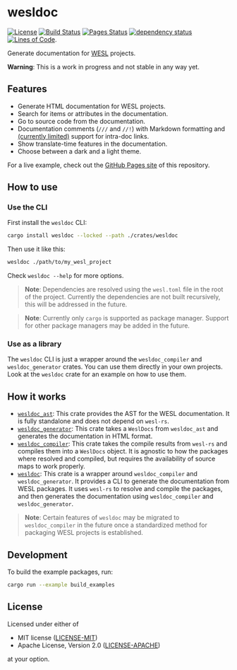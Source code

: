 # wesldoc

[![License](https://img.shields.io/badge/license-MIT%2FApache-blue.svg)](#license)
[![Build Status](https://github.com/jannik4/wesldoc/workflows/CI/badge.svg)](https://github.com/jannik4/wesldoc/actions)
[![Pages Status](https://github.com/jannik4/wesldoc/workflows/pages/badge.svg)](https://github.com/jannik4/wesldoc/actions)
[![dependency status](https://deps.rs/repo/github/jannik4/wesldoc/status.svg?path=crates%2Fwesldoc)](https://deps.rs/repo/github/jannik4/wesldoc?path=crates%2Fwesldoc) <!-- TODO: deps.rs does not support glob members in workspaces, so point to the "top" crate (https://github.com/deps-rs/deps.rs/issues/15) -->
[![Lines of Code](https://tokei.rs/b1/github/jannik4/wesldoc)](https://github.com/jannik4/wesldoc).

Generate documentation for [WESL](https://github.com/wgsl-tooling-wg/wesl-spec) projects.

**Warning**: This is a work in progress and not stable in any way yet.

## Features

- Generate HTML documentation for WESL projects.
- Search for items or attributes in the documentation.
- Go to source code from the documentation.
- Documentation comments (`///` and `//!`) with Markdown formatting and [(currently limited)](https://github.com/jannik4/wesldoc/issues/3) support for intra-doc links.
- Show translate-time features in the documentation.
- Choose between a dark and a light theme.

For a live example, check out the [GitHub Pages site](https://jannik4.github.io/wesldoc/) of this repository.

## How to use

### Use the CLI

First install the `wesldoc` CLI:

```bash
cargo install wesldoc --locked --path ./crates/wesldoc
```

Then use it like this:

```bash
wesldoc ./path/to/my_wesl_project
```

Check `wesldoc --help` for more options.

> **Note**: Dependencies are resolved using the `wesl.toml` file in the root of the project. Currently the dependencies are not built recursively, this will be addressed in the future.

> **Note**: Currently only `cargo` is supported as package manager. Support for other package managers may be added in the future.

### Use as a library

The `wesldoc` CLI is just a wrapper around the `wesldoc_compiler` and `wesldoc_generator` crates. You can use them directly in your own projects.
Look at the `wesldoc` crate for an example on how to use them.

## How it works

- [`wesldoc_ast`](crates/wesldoc_ast/): This crate provides the AST for the WESL documentation. It is fully standalone and does not depend on `wesl-rs`.
- [`wesldoc_generator`](crates/wesldoc_generator/): This crate takes a `WeslDocs` from `wesldoc_ast` and generates the documentation in HTML format.
- [`wesldoc_compiler`](crates/wesldoc_compiler/): This crate takes the compile results from `wesl-rs` and compiles them into a `WeslDocs` object. It is agnostic to how the packages where resolved and compiled, but requires the availability of source maps to work properly.
- [`wesldoc`](crates/wesldoc/): This crate is a wrapper around `wesldoc_compiler` and `wesldoc_generator`. It provides a CLI to generate the documentation from WESL packages. It uses `wesl-rs` to resolve and compile the packages, and then generates the documentation using `wesldoc_compiler` and `wesldoc_generator`.

> **Note**: Certain features of `wesldoc` may be migrated to `wesldoc_compiler` in the future once a standardized method for packaging WESL projects is established.

## Development

To build the example packages, run:

```bash
cargo run --example build_examples
```

## License

Licensed under either of

- MIT license ([LICENSE-MIT](LICENSE-MIT))
- Apache License, Version 2.0 ([LICENSE-APACHE](LICENSE-APACHE))

at your option.
